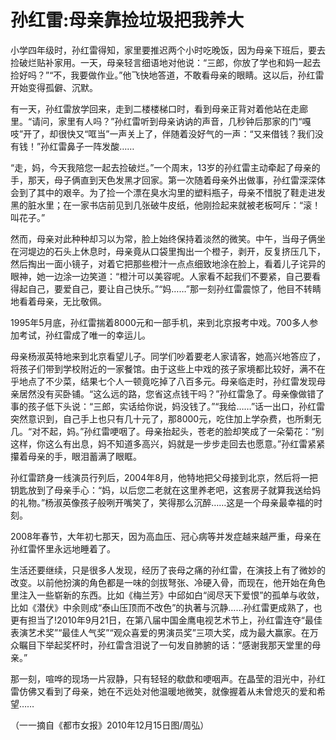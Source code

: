 # 孙红雷:母亲靠捡垃圾把我养大

小学四年级时，孙红雷得知，家里要推迟两个小时吃晚饭，因为母亲下班后，要去捡破烂贴补家用。一天，母亲轻言细语地对他说：“三郎，你放了学也和妈一起去捡好吗？”“不，我要做作业。”他飞快地答道，不敢看母亲的眼睛。这以后，孙红雷开始变得孤僻、沉默。 

有一天，孙红雷放学回来，走到二楼楼梯口时，看到母亲正背对着他站在走廊里。“请问，家里有人吗？”孙红雷听到母亲讷讷的声音，几秒钟后那家的门“嘎吱”开了，却很快又“哐当”一声关上了，伴随着没好气的一声：“又来借钱？我们没有钱！”孙红雷鼻子一阵发酸…… 

“走，妈，今天我陪您一起去捡破烂。”一个周末，13岁的孙红雷主动牵起了母亲的手，那天，母子俩直到天色发黑才回家。第一次随着母亲外出做事，孙红雷深深体会到了其中的艰辛。为了捡一个漂在臭水沟里的塑料瓶子，母亲不惜脱了鞋走进发黑的脏水里；在一家书店前见到几张破牛皮纸，他刚捡起来就被老板呵斥：“滚！叫花子。” 

然而，母亲对此种种却习以为常，脸上始终保持着淡然的微笑。中午，当母子俩坐在河堤边的石头上休息时，母亲竟从口袋里掏出一个橙子，剥开，反复挤压几下，然后掏出一面小镜子，对着它把那些橙汁一点点细致地涂在脸上，看着儿子诧异的眼神，她一边涂一边笑道：“橙汁可以美容呢。人家看不起我们不要紧，自己要看得起自己，要爱自己，要让自己快乐。”“妈……”那一刻孙红雷震惊了，他目不转睛地看着母亲，无比敬佩。 

1995年5月底，孙红雷揣着8000元和一部手机，来到北京报考中戏。700多人参加考试，孙红雷成了唯一的幸运儿。 

母亲杨淑英特地来到北京看望儿子。同学们吵着要老人家请客，她高兴地答应了，将孩子们带到学校附近的一家餐馆。由于这些上中戏的孩子家境都比较好，满不在乎地点了不少菜，结果七个人一顿竟吃掉了八百多元。母亲临走时，孙红雷发现母亲居然没有买卧铺。“这么远的路，您省这点钱干吗？”孙红雷急了。母亲像做错了事的孩子低下头说：“三郎，实话给你说，妈没钱了。”“我给……”话一出口，孙红雷突然意识到，自己手上也只有几十元了，那8000元，吃住加上学杂费，也所剩无几。“对不起，妈。”孙红雷哽咽了。母亲抬起头，苍老的脸却笑成了一朵菊花：“别这样，你这么有出息，妈不知道多高兴，妈就是一步步走回去也愿意。”孙红雷紧紧攥着母亲的手，眼泪蓄满了眼眶。 

孙红雷跻身一线演员行列后，2004年8月，他特地把父母接到北京，然后将一把钥匙放到了母亲手心：“妈，以后您二老就在这里养老吧，这套房子就算我送给妈的礼物。”杨淑英像孩子般咧开嘴笑了，笑得那么沉醉……这是一个母亲最幸福的时刻。 

2008年春节，大年初七那天，因为高血压、冠心病等并发症越来越严重，母亲在孙红雷怀里永远地睡着了。 

生活还要继续，只是很多人发现，经历了丧母之痛的孙红雷，在演技上有了微妙的改变。以前他扮演的角色都是一味的剑拔弩张、冷硬入骨，而现在，他开始在角色里注入一些崭新的东西。比如《梅兰芳》中邱如白“阅尽天下爱恨”的孤单与收敛，比如《潜伏》中余则成“泰山压顶而不改色”的执著与沉静……孙红雷更成熟了，也更有担当了!2010年9月21日，在第八届中国金鹰电视艺术节上，孙红雷连夺“最佳表演艺术奖”“最佳人气奖”“观众喜爱的男演员奖”三项大奖，成为最大赢家。在万众瞩目下举起奖杯时，孙红雷含泪说了一句发自肺腑的话：“感谢我那天堂里的母亲。” 

那一刻，喧哗的现场一片寂静，只有轻轻的欷歔和哽咽声。在晶莹的泪光中，孙红雷仿佛又看到了母亲，她在不远处对他温暖地微笑，就像握着从未曾熄灭的爱和希望…… 

（一一摘自《都市女报》2010年12月15日图/周弘）